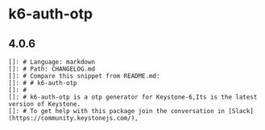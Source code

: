 # k6-auth-otp

## 4.0.6
    
    []: # Language: markdown
    []: # Path: CHANGELOG.md
    []: # Compare this snippet from README.md:
    []: # # k6-auth-otp
    []: # 
    []: # k6-auth-otp is a otp generator for Keystone-6,Its is the latest version of Keystone.
    []: # To get help with this package join the conversation in [Slack](https://community.keystonejs.com/), 